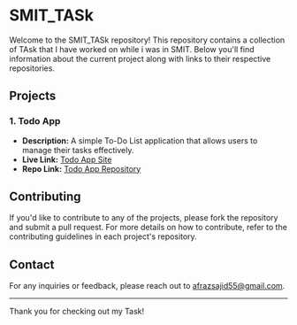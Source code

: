 # SMIT_TASk

Welcome to the SMIT_TASk repository! This repository contains a collection of TAsk that I have worked on while i was in SMIT. Below you'll find information about the current project along with links to their respective repositories.

## Projects

### 1. Todo App

- **Description:** A simple To-Do List application that allows users to manage their tasks effectively.
- **Live Link:** [Todo App Site](https://smittask.netlify.app/todo/)
- **Repo Link:** [Todo App Repository](https://github.com/Afrazsajid/SMIT_TASK/tree/main/todo)


## Contributing

If you'd like to contribute to any of the projects, please fork the repository and submit a pull request. For more details on how to contribute, refer to the contributing guidelines in each project's repository.


## Contact

For any inquiries or feedback, please reach out to [afrazsajid55@gmail.com](afrazsajid55@gmail.com).

---

Thank you for checking out my Task!
